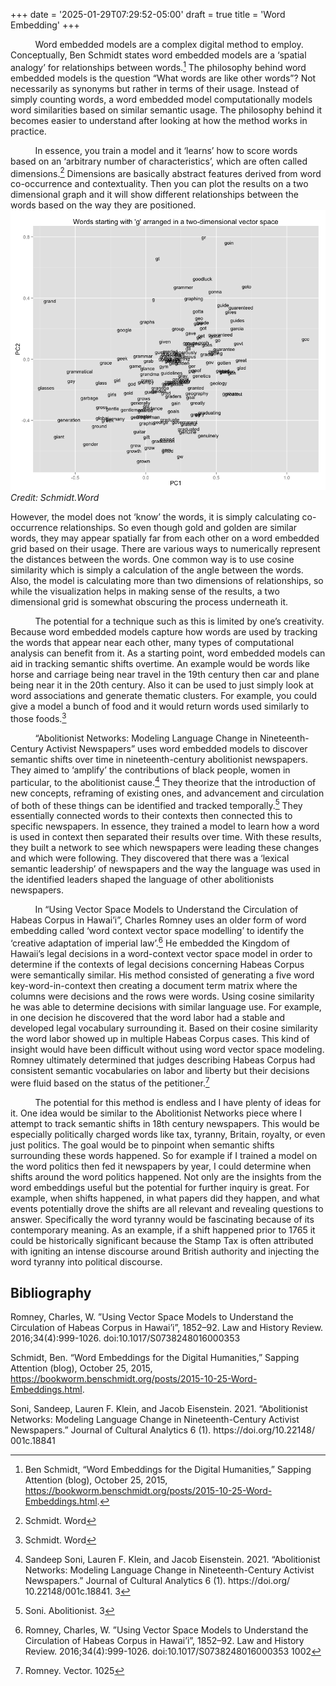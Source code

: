 +++
date = '2025-01-29T07:29:52-05:00'
draft = true
title = 'Word Embedding'
+++


&nbsp;&nbsp;&nbsp;&nbsp;&nbsp;&nbsp;&nbsp;&nbsp;&nbsp;&nbsp;Word embedded models are a complex digital method to employ. Conceptually, Ben Schmidt states word embedded models are a ‘spatial analogy’ for relationships between words.[^1] The philosophy behind word embedded models is the question “What words are like other words”? Not necessarily as synonyms but rather in terms of their usage. Instead of simply counting words, a word embedded model computationally models word similarities based on similar semantic usage. The philosophy behind it becomes easier to understand after looking at how the method works in practice.

&nbsp;&nbsp;&nbsp;&nbsp;&nbsp;&nbsp;&nbsp;&nbsp;&nbsp;&nbsp;In essence, you train a model and it ‘learns’ how to score words based on an ‘arbitrary number of characteristics’, which are often called dimensions.[^2] Dimensions are basically abstract features derived from word co-occurrence and contextuality. Then you can plot the results on a two dimensional graph and it will show different relationships between the words based on the way they are positioned.
![exampleofwordembeddingfrombenschmidt](/schmidt.png) *Credit: Schmidt.Word*

However, the model does not ‘know’ the words, it is simply calculating co-occurrence relationships. So even though gold and golden are similar words, they may appear spatially far from each other on a word embedded grid based on their usage. There are various ways to numerically represent the distances between the words. One common way is to use cosine similarity which is simply a calculation of the angle between the words. Also, the model is calculating more than two dimensions of relationships, so while the visualization helps in making sense of the results, a two dimensional grid is somewhat obscuring the process underneath it. 

&nbsp;&nbsp;&nbsp;&nbsp;&nbsp;&nbsp;&nbsp;&nbsp;&nbsp;&nbsp;The potential for a technique such as this is limited by one’s creativity. Because word embedded models capture how words are used by tracking the words that appear near each other, many types of computational analysis can benefit from it. As a starting point, word embedded models can aid in tracking semantic shifts overtime. An example would be words like horse and carriage being near travel in the 19th century  then car and plane being near it in the 20th century. Also it can be used to just simply look at word associations and generate thematic clusters. For example, you could give a model a bunch of food and it would return words used similarly to those foods.[^3] 

&nbsp;&nbsp;&nbsp;&nbsp;&nbsp;&nbsp;&nbsp;&nbsp;&nbsp;&nbsp;“Abolitionist Networks: Modeling Language Change in Nineteenth-Century Activist Newspapers” uses word embedded models to discover semantic shifts over time in nineteenth-century abolitionist newspapers. They aimed to ‘amplify’ the contributions of black people, women in particular, to the abolitionist cause.[^4] They theorize that the introduction of new concepts, reframing of existing ones, and advancement and circulation of both of these things can be identified and tracked temporally.[^5] They essentially connected words to their contexts then connected this to specific newspapers. In essence, they trained a model to learn how a word is used in context then separated their results over time. With these results, they built a network to see which newspapers were leading these changes and which were following. They discovered that there was a ‘lexical semantic leadership’ of newspapers and the way the language was used in the identified leaders shaped the language of other abolitionists newspapers.  

&nbsp;&nbsp;&nbsp;&nbsp;&nbsp;&nbsp;&nbsp;&nbsp;&nbsp;&nbsp;In “Using Vector Space Models to Understand the Circulation of Habeas Corpus in Hawai’i”, Charles Romney uses an older form of word embedding called ‘word context vector space modelling’ to identify the ‘creative adaptation of imperial law’.[^6] He embedded the Kingdom of Hawaii’s legal decisions in a word-context vector space model in order to determine if the contexts of legal decisions concerning Habeas Corpus were semantically similar. His method consisted of generating a five word key-word-in-context then creating a document term matrix where the columns were decisions and the rows were words. Using cosine similarity he was able to determine decisions with similar language use. For example, in one decision he discovered that the word labor had a stable and developed legal vocabulary surrounding it. Based on their cosine similarity the word labor showed up in multiple Habeas Corpus cases. This kind of insight would have been difficult without using word vector space modeling. Romney ultimately determined that judges describing Habeas Corpus had consistent semantic vocabularies on labor and liberty but their decisions were fluid based on the status of the petitioner.[^7]

&nbsp;&nbsp;&nbsp;&nbsp;&nbsp;&nbsp;&nbsp;&nbsp;&nbsp;&nbsp;The potential for this method is endless and I have plenty of ideas for it. One idea would be similar to the Abolitionist Networks piece where I attempt to track semantic shifts in 18th century newspapers. This would be especially politically charged words like tax, tyranny, Britain, royalty, or even just politics. The goal would be to pinpoint when semantic shifts surrounding these words happened. So for example if I trained a model on the word politics then fed it newspapers by year, I could determine when shifts around the word politics happened. Not only are the insights from the word embeddings useful but the potential for further inquiry is great. For example, when shifts happened, in what papers did they happen, and what events potentially drove the shifts are all relevant and revealing questions to answer. Specifically the word tyranny would be fascinating because of its contemporary meaning. As an example, if a shift happened prior to 1765 it could be historically significant because the Stamp Tax is often attributed with igniting an intense discourse around British authority and injecting the word tyranny into political discourse.

[^1]: Ben Schmidt, “Word Embeddings for the Digital Humanities,” Sapping Attention (blog), October 25, 2015, https://bookworm.benschmidt.org/posts/2015-10-25-Word-Embeddings.html.

[^2]: Schmidt. Word

[^3]: Schmidt. Word 

[^4]: Sandeep Soni,  Lauren F. Klein, and Jacob Eisenstein. 2021. “Abolitionist Networks: Modeling Language Change in Nineteenth-Century Activist Newspapers.” Journal of Cultural Analytics 6 (1). https:/​/​doi.org/​10.22148/​001c.18841. 3 

[^5]: Soni. Abolitionist. 3

[^6]: Romney, Charles, W. ”Using Vector Space Models to Understand the Circulation of Habeas Corpus in Hawai’i”, 1852–92. Law and History Review. 2016;34(4):999-1026. doi:10.1017/S0738248016000353 1002 

[^7]: Romney. Vector. 1025


## Bibliography
Romney, Charles, W. ”Using Vector Space Models to Understand the Circulation of Habeas Corpus in Hawai’i”, 1852–92. Law and History Review. 2016;34(4):999-1026. doi:10.1017/S0738248016000353   

Schmidt, Ben. “Word Embeddings for the Digital Humanities,” Sapping Attention (blog), October 25, 2015, https://bookworm.benschmidt.org/posts/2015-10-25-Word-Embeddings.html.

Soni, Sandeep, Lauren F. Klein, and Jacob Eisenstein. 2021. “Abolitionist Networks: Modeling Language Change in Nineteenth-Century Activist Newspapers.” Journal of Cultural Analytics 6 (1). https:/​/​doi.org/​10.22148/​001c.18841
